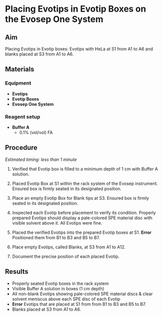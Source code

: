 # Placing Evotips in Evotip Boxes on the Evosep One System

## Aim

Placing Evotips in Evotip boxes: Evotips with HeLa at S1 from A1 to A6 and blanks placed at S3 from A1 to A6.


## Materials

### Equipment

- **Evotips**
- **Evotip Boxes**
- **Evosep One System**

### Reagent setup

- **Buffer A**
  - 0.1% (vol/vol) FA


## Procedure

*Estimated timing: less than 1 minute*

1. Verified that Evotip box is filled to a minimum depth of 1 cm with Buffer A solution.

2. Placed Evotip Box at S1 within the rack system of the Evosep instrument. Ensured box is firmly seated in its designated position.

3. Place an empty Evotip Box for Blank tips at S3. Ensured box is firmly seated in its designated position.

3. Inspected each Evotip before placement to verify its condition. Properly prepared Evotips should display a pale-colored SPE material disc with visible solvent above it. All Evotips were fine.

4. Placed the verified Evotips into the prepared Evotip boxes at S1. **Error** Positioned them from B1 to B3 and B5 to B7.

5. Place empty Evotips, called Blanks, at S3 from A1 to A12.

5. Document the precise position of each placed Evotip.


## Results
- Properly seated Evotip boxes in the rack system
- Visible Buffer A solution in boxes (1 cm depth)
- All non-blank Evotips showing pale-colored SPE material discs & clear solvent meniscus above each SPE disc of each Evotip
- **Error** Evotips that are placed at S1 from from B1 to B3 and B5 to B7.
- Blanks placed at S3 from A1 to A6.